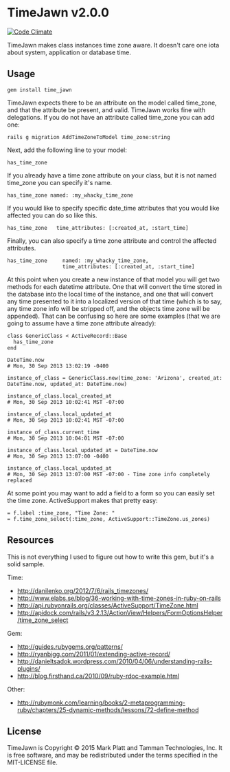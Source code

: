 TimeJawn v2.0.0
========
[![Code Climate](https://codeclimate.com/github/mrkplt/time_jawn/badges/gpa.svg)](https://codeclimate.com/github/mrkplt/time_jawn)


TimeJawn makes class instances time zone aware. It doesn't care one iota about system, application or database time.

Usage
--------------
```
gem install time_jawn
```

TimeJawn expects there to be an attribute on the model called time_zone, and that the attribute be present, and valid. TimeJawn works fine with delegations. If you do not have an attribute called time_zone you can add one:

```
rails g migration AddTimeZoneToModel time_zone:string
```

Next, add the following line to your model:

```
has_time_zone
```

If you already have a time zone attribute on your class, but it is not named time_zone you can specify it's name.

```
has_time_zone named: :my_whacky_time_zone
```

If you would like to specify specific date_time attributes that you would like affected you can do so like this.

```
has_time_zone   time_attributes: [:created_at, :start_time]
```

Finally, you can also specify a time zone attribute and control the affected attributes.

```
has_time_zone     named: :my_whacky_time_zone,
                  time_attributes: [:created_at, :start_time]
```

At this point when you create a new instance of that model you will get two methods for each datetime attribute. One that will convert the time stored in the database into the local time of the instance, and one that will convert any time presented to it into a localized version of that time (which is to say, any time zone info will be stripped off, and the objects time zone will be appended). That can be confusing so here are some examples (that we are going to assume have a time zone attribute already):

```
class GenericClass < ActiveRecord::Base
  has_time_zone
end

DateTime.now
# Mon, 30 Sep 2013 13:02:19 -0400

instance_of_class = GenericClass.new(time_zone: 'Arizona', created_at: DateTime.now, updated_at: DateTime.now)

instance_of_class.local_created_at
# Mon, 30 Sep 2013 10:02:41 MST -07:00

instance_of_class.local_updated_at
# Mon, 30 Sep 2013 10:02:41 MST -07:00

instance_of_class.current_time
# Mon, 30 Sep 2013 10:04:01 MST -07:00

instance_of_class.local_updated_at = DateTime.now
# Mon, 30 Sep 2013 13:07:00 -0400

instance_of_class.local_updated_at
# Mon, 30 Sep 2013 13:07:00 MST -07:00 - Time zone info completely replaced
```

At some point you may want to add a field to a form so you can easily set the time zone. ActiveSupport makes that pretty easy:

```
= f.label :time_zone, "Time Zone: "
= f.time_zone_select(:time_zone, ActiveSupport::TimeZone.us_zones)
```

Resources
---------

This is not everything I used to figure out how to write this gem, but it's a solid sample.

Time:

 - http://danilenko.org/2012/7/6/rails_timezones/
 - http://www.elabs.se/blog/36-working-with-time-zones-in-ruby-on-rails
 - http://api.rubyonrails.org/classes/ActiveSupport/TimeZone.html
 - http://apidock.com/rails/v3.2.13/ActionView/Helpers/FormOptionsHelper/time_zone_select

Gem:

 - http://guides.rubygems.org/patterns/
 - http://ryanbigg.com/2011/01/extending-active-record/
 - http://danieltsadok.wordpress.com/2010/04/06/understanding-rails-plugins/
 - http://blog.firsthand.ca/2010/09/ruby-rdoc-example.html

Other:

- http://rubymonk.com/learning/books/2-metaprogramming-ruby/chapters/25-dynamic-methods/lessons/72-define-method

License
-------
TimeJawn is Copyright © 2015 Mark Platt and Tamman Technologies, Inc. It is free software, and may be redistributed under the terms specified in the MIT-LICENSE file.
